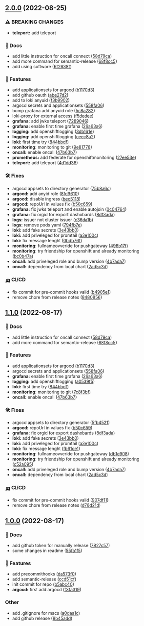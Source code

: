 ## [2.0.0](https://github.com/ForomePlatform/oc-iac/compare/1.0.0...2.0.0) (2022-08-25)


### ⚠ BREAKING CHANGES

* **teleport:** add teleport

### 📔 Docs

* add little instruction for oncall connect ([58d79ca](https://github.com/ForomePlatform/oc-iac/commit/58d79ca64cd0ad9f66bdba21fb862d876973dcda))
* add more command for semantic-release ([68f8cc5](https://github.com/ForomePlatform/oc-iac/commit/68f8cc587b4fc55a2f582e80d2f12cd71ea0a096))
* add using software ([6f2638f](https://github.com/ForomePlatform/oc-iac/commit/6f2638ffb8180c7ce83a3ef27840c099198ed2e3))


### 🚀 Features

* add applicationsets for argocd ([b1170d3](https://github.com/ForomePlatform/oc-iac/commit/b1170d38b8fe0c3c8cf367331dd9cfeec77b99fb))
* add github oauth ([abe27d2](https://github.com/ForomePlatform/oc-iac/commit/abe27d281b4e3378d2b643beb35990dc4faeef15))
* add to loki anyuid ([f3b9902](https://github.com/ForomePlatform/oc-iac/commit/f3b9902ed818b49a28f51eab7f1f4ddf7b36926c))
* argocd secrets and applicationsets ([558fa06](https://github.com/ForomePlatform/oc-iac/commit/558fa060c21f285557999ed04bad6358c5f66906))
* bump grafana add anyuid role ([5c8a282](https://github.com/ForomePlatform/oc-iac/commit/5c8a2825e36bb31656c461e78476165814d637d0))
* loki-proxy for external access ([f5dedee](https://github.com/ForomePlatform/oc-iac/commit/f5dedee33f85e75134df94e513d8da331864c710))
* **grafana:** add jwks teleport ([7289046](https://github.com/ForomePlatform/oc-iac/commit/728904625b5dab781fa24a3a815598a6cdae9616))
* **grafana:** enable first time grafana ([26a63a6](https://github.com/ForomePlatform/oc-iac/commit/26a63a6fd0d963b362b5bed10353e323408d2d48))
* **logging:** add openshiftlogging ([3db161e](https://github.com/ForomePlatform/oc-iac/commit/3db161e5a8be65cf375afdf39d984425b8977822))
* **logging:** add openshiftlogging ([ceec8a2](https://github.com/ForomePlatform/oc-iac/commit/ceec8a2164971ade60ec09c4f8f8fa5cfa4e8c7e))
* **loki:** first time try ([844bbdf](https://github.com/ForomePlatform/oc-iac/commit/844bbdf7f6053348e1e16f3e17eb3b42cc565c64))
* **monitoring:** monitoring to git ([9e81778](https://github.com/ForomePlatform/oc-iac/commit/9e81778916e8badf54ea2c12ed54947da2203677))
* **oncall:** enable oncall ([47b63b7](https://github.com/ForomePlatform/oc-iac/commit/47b63b72db9c9976bf2019f72724cb41eb3e5371))
* **prometheus:** add federate for openshiftmonitoring ([27ee53e](https://github.com/ForomePlatform/oc-iac/commit/27ee53ef23bd50112c669f5513b589ac9ebb6040))
* **teleport:** add teleport ([4d1dd38](https://github.com/ForomePlatform/oc-iac/commit/4d1dd38a606c7a935a8c6d5631348bf8dcf07f7f))


### 🛠 Fixes

* argocd appsets to directory generator ([75b8a6c](https://github.com/ForomePlatform/oc-iac/commit/75b8a6cda5e69c0cbee638d6ba4e7d077e872b73))
* **argocd:** add anyid role ([8fd9610](https://github.com/ForomePlatform/oc-iac/commit/8fd96108aa80b15da0b0cb667850010a86bd86d0))
* **argocd:** disable ingress ([bec5118](https://github.com/ForomePlatform/oc-iac/commit/bec511886f2225bac8900ec79f61faa9f16d3873))
* **argocd:** repoUrl in values fix ([b50c659](https://github.com/ForomePlatform/oc-iac/commit/b50c6594a99e9f8097ed11a58bb4ab09f7dbb3a9))
* **grafana:** fix jwks teleport and enable autojoin ([0c04764](https://github.com/ForomePlatform/oc-iac/commit/0c047640286a9b8cf16c8872fc170a73052ac82d))
* **grafana:** fix orgid for export dashobards ([8df3ada](https://github.com/ForomePlatform/oc-iac/commit/8df3adaba95cb0e505e93c5e587b27c5973df0b8))
* **logs:** issuer not cluster issuer ([c36da1b](https://github.com/ForomePlatform/oc-iac/commit/c36da1b922d854e13a1c88f13a859c82dcf6597f))
* **logs:** remove pods yaml ([794fb7e](https://github.com/ForomePlatform/oc-iac/commit/794fb7e3843fd1b7da5b06520aadd2d0b657133f))
* **loki:** add fake secrets ([3e43bb0](https://github.com/ForomePlatform/oc-iac/commit/3e43bb0b0be6d6449fad4c0b2826c31f3f6f04b8))
* **loki:** add priveleged for promtail ([a3e100c](https://github.com/ForomePlatform/oc-iac/commit/a3e100c6a1c80193b39bcc77a233536895e45404))
* **loki:** fix message lenght ([0bdb76f](https://github.com/ForomePlatform/oc-iac/commit/0bdb76f947c76a739a6f1d5f0ac0cc424428859e))
* **monitoring:** fullnameovveride for pushgateway ([498b17f](https://github.com/ForomePlatform/oc-iac/commit/498b17f8323c3f714c0697bd2eddd50fa456ceef))
* **monitoring:** try friendship for openshift and already monitoring ([bc0b47a](https://github.com/ForomePlatform/oc-iac/commit/bc0b47a860033ecdc290e1cd42711c65bdd46699))
* **oncall:** add priveleged role and bump version ([4b7ada7](https://github.com/ForomePlatform/oc-iac/commit/4b7ada774c8bb1fb893e4182403ba5a6a689f52a))
* **oncall:** dependency from local chart ([2ad5c3d](https://github.com/ForomePlatform/oc-iac/commit/2ad5c3d513faf96c9b6bf696d8db954f2b98414b))


### 🛺 CI/CD

* fix commit for pre-commit hooks valid ([b4905e1](https://github.com/ForomePlatform/oc-iac/commit/b4905e1f8b70b4ccee0d28bd076d12afc7e9b0d0))
* remove chore from release notes ([8480856](https://github.com/ForomePlatform/oc-iac/commit/848085602463db2a2589b884711153045622f101))

## [1.1.0](https://github.com/ForomePlatform/oc-iac/compare/1.0.0...1.1.0) (2022-08-17)


### 📔 Docs

* add little instruction for oncall connect ([58d79ca](https://github.com/ForomePlatform/oc-iac/commit/58d79ca64cd0ad9f66bdba21fb862d876973dcda))
* add more command for semantic-release ([68f8cc5](https://github.com/ForomePlatform/oc-iac/commit/68f8cc587b4fc55a2f582e80d2f12cd71ea0a096))


### 🚀 Features

* add applicationsets for argocd ([b1170d3](https://github.com/ForomePlatform/oc-iac/commit/b1170d38b8fe0c3c8cf367331dd9cfeec77b99fb))
* argocd secrets and applicationsets ([558fa06](https://github.com/ForomePlatform/oc-iac/commit/558fa060c21f285557999ed04bad6358c5f66906))
* **grafana:** enable first time grafana ([26a63a6](https://github.com/ForomePlatform/oc-iac/commit/26a63a6fd0d963b362b5bed10353e323408d2d48))
* **logging:** add openshiftlogging ([a0539f5](https://github.com/ForomePlatform/oc-iac/commit/a0539f5c9c281582210343ca1740a648853be660))
* **loki:** first time try ([844bbdf](https://github.com/ForomePlatform/oc-iac/commit/844bbdf7f6053348e1e16f3e17eb3b42cc565c64))
* **monitoring:** monitoring to git ([7c8f3bf](https://github.com/ForomePlatform/oc-iac/commit/7c8f3bffb3df466e8df6351547aaf797394798b0))
* **oncall:** enable oncall ([47b63b7](https://github.com/ForomePlatform/oc-iac/commit/47b63b72db9c9976bf2019f72724cb41eb3e5371))


### 🛠 Fixes

* argocd appsets to directory generator ([5fb4521](https://github.com/ForomePlatform/oc-iac/commit/5fb452143aa3574c7340957f29bcd4bea382308e))
* **argocd:** repoUrl in values fix ([b50c659](https://github.com/ForomePlatform/oc-iac/commit/b50c6594a99e9f8097ed11a58bb4ab09f7dbb3a9))
* **grafana:** fix orgid for export dashobards ([8df3ada](https://github.com/ForomePlatform/oc-iac/commit/8df3adaba95cb0e505e93c5e587b27c5973df0b8))
* **loki:** add fake secrets ([3e43bb0](https://github.com/ForomePlatform/oc-iac/commit/3e43bb0b0be6d6449fad4c0b2826c31f3f6f04b8))
* **loki:** add priveleged for promtail ([a3e100c](https://github.com/ForomePlatform/oc-iac/commit/a3e100c6a1c80193b39bcc77a233536895e45404))
* **loki:** fix message lenght ([fb61ce1](https://github.com/ForomePlatform/oc-iac/commit/fb61ce1e0fb4e32486f2cbe3c7ba247d34904a14))
* **monitoring:** fullnameovveride for pushgateway ([db1e908](https://github.com/ForomePlatform/oc-iac/commit/db1e9088ffa3f6fd8c369d31d9ded553b9775e47))
* **monitoring:** try friendship for openshift and already monitoring ([c52a095](https://github.com/ForomePlatform/oc-iac/commit/c52a095adf07e6818aab05441d1edeee614f5323))
* **oncall:** add priveleged role and bump version ([4b7ada7](https://github.com/ForomePlatform/oc-iac/commit/4b7ada774c8bb1fb893e4182403ba5a6a689f52a))
* **oncall:** dependency from local chart ([2ad5c3d](https://github.com/ForomePlatform/oc-iac/commit/2ad5c3d513faf96c9b6bf696d8db954f2b98414b))


### 🛺 CI/CD

* fix commit for pre-commit hooks valid ([907df11](https://github.com/ForomePlatform/oc-iac/commit/907df1151bc38cd00beac9fbb111e1163af3e46b))
* remove chore from release notes ([d76d21d](https://github.com/ForomePlatform/oc-iac/commit/d76d21d605242bf622e326309cd1d05ce6a52803))

## [1.0.0](https://github.com/ForomePlatform/oc-iac/compare/...1.0.0) (2022-08-17)


### 📔 Docs

* add github token for manually release ([7827c57](https://github.com/ForomePlatform/oc-iac/commit/7827c5797213e7e3b0c4bbb017f234fa99649761))
* some changes in readme ([55fa1f5](https://github.com/ForomePlatform/oc-iac/commit/55fa1f54d8b82b134d97983b7d75c5b07ca201aa))


### 🚀 Features

* add precommithooks ([da573f0](https://github.com/ForomePlatform/oc-iac/commit/da573f08ed67abb76138376e020155c5c151af5b))
* add semantic-release ([ccd51cf](https://github.com/ForomePlatform/oc-iac/commit/ccd51cfbfa4d0213aeca3eaef0993b2e77637b41))
* init commit for repo ([b5abc40](https://github.com/ForomePlatform/oc-iac/commit/b5abc4079a3cf1971fce7730543e0ce180d72f6e))
* **argocd:** first add argocd ([f3fa319](https://github.com/ForomePlatform/oc-iac/commit/f3fa3194fc3fa03da1e5969eecc19b56aea205dc))


### Other

* add .gitignore for macs ([a0daa1c](https://github.com/ForomePlatform/oc-iac/commit/a0daa1c8239d896eb10dd98de8a3ade9c6c8259c))
* add github release ([8b45add](https://github.com/ForomePlatform/oc-iac/commit/8b45add30abf3f84a81bec43bfea93e84f887d11))
